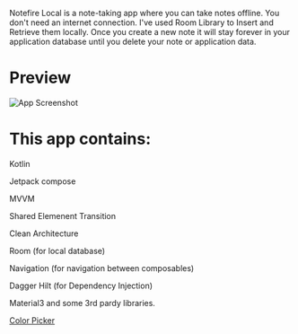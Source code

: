 Notefire Local is a note-taking app where you can take notes offline. You don't need an internet connection. I've used Room Library to Insert and Retrieve them locally. Once you create a new note it will stay forever in your application database until you delete your note or application data.


# Preview

![App Screenshot](https://i.hizliresim.com/dfo0nnr.png)


# This app contains: 


Kotlin

Jetpack compose

MVVM

Shared Elemenent Transition

Clean Architecture

Room (for local database)

Navigation (for navigation between composables)

Dagger Hilt (for Dependency Injection)

Material3 and some 3rd pardy libraries.

[Color Picker](https://github.com/skydoves/ColorPickerView)
